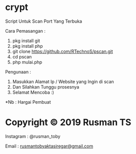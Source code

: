 # crypt
Script Untuk Scan Port Yang Terbuka

Cara Pemasangan :
1. pkg install git
2. pkg install php
2. git clone https://github.com/RTechnoS/pscan.git
3. cd pscan
4. php mulai.php

Pengunaan :
1. Masukkan Alamat Ip / Website yang Ingin di scan
2. Dan Silahkan Tunggu prosesnya
3. Selamat Mencoba :)

*Nb : Hargai Pembuat 

# Copyright © 2019 Rusman TS
Instagram : @rusman_toby

Email : rusmantobyaktasiregar@gmail.com
